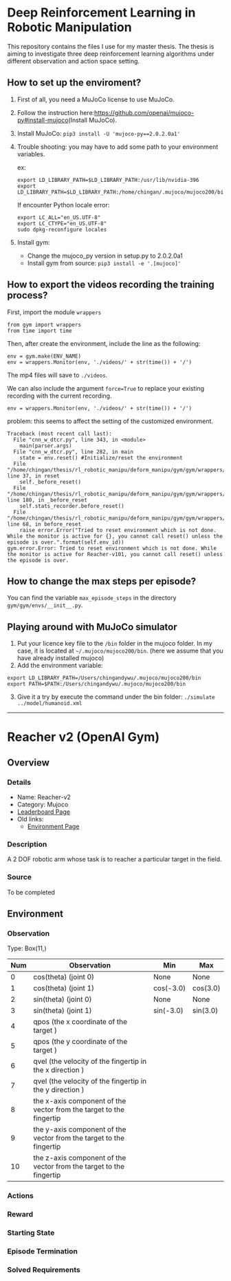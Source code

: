 # Deep Reinforcement Learning in Robotic Manipulation
This repository contains the files I use for my master thesis. The thesis is aiming to investigate three deep reinforcement learning algorithms under different observation and action space setting.

 
## How to set up the enviroment?
1. First of all, you need a MuJoCo license to use MuJoCo.
2. Follow the instruction here:<https://github.com/openai/mujoco-py#install-mujoco>(Install MuJoCo).
3. Install MuJoCo:
  `pip3 install -U 'mujoco-py==2.0.2.0a1'​`
4. Trouble shooting: you may have to add some path to your environment variables.

   ex:
   ```
   export LD_LIBRARY_PATH=$LD_LIBRARY_PATH:/usr/lib/nvidia-396
   export LD_LIBRARY_PATH=$LD_LIBRARY_PATH:/home/chingan/.mujoco/mujoco200/bin`
   ```
   If encounter Python locale error:
   ```
   export LC_ALL="en_US.UTF-8"
   export LC_CTYPE="en_US.UTF-8"
   sudo dpkg-reconfigure locales
   ```
5. Install gym:
   * Change the mujoco_py version in setup.py to 2.0.2.0a1
   * Install gym from source:
     `pip3 install -e '.[mujoco]'`
## How to export the videos recording the training process?
First, import the module `wrappers`
```
from gym import wrappers
from time import time
```
Then, after create the environment, include the line as the following:
```
env = gym.make(ENV_NAME)
env = wrappers.Monitor(env, './videos/' + str(time()) + '/')
```
The mp4 files will save to `./videos`.

We can also include the argument `force=True` to replace your existing recording with the current recording.
```
env = wrappers.Monitor(env, './videos/' + str(time()) + '/')
```
problem: this seems to affect the setting of the customized environment.
```
Traceback (most recent call last):
  File "cnn_w_dtcr.py", line 343, in <module>
    main(parser.args)
  File "cnn_w_dtcr.py", line 282, in main
    state = env.reset() #Initialize/reset the environment
  File "/home/chingan/thesis/rl_robotic_manipu/deform_manipu/gym/gym/wrappers/monitor.py", line 37, in reset
    self._before_reset()
  File "/home/chingan/thesis/rl_robotic_manipu/deform_manipu/gym/gym/wrappers/monitor.py", line 180, in _before_reset
    self.stats_recorder.before_reset()
  File "/home/chingan/thesis/rl_robotic_manipu/deform_manipu/gym/gym/wrappers/monitoring/stats_recorder.py", line 68, in before_reset
    raise error.Error("Tried to reset environment which is not done. While the monitor is active for {}, you cannot call reset() unless the episode is over.".format(self.env_id))
gym.error.Error: Tried to reset environment which is not done. While the monitor is active for Reacher-v101, you cannot call reset() unless the episode is over.
```
## How to change the max steps per episode?

You can find the variable `max_episode_steps` in the directory `gym/gym/envs/__init__.py`.


## Playing around with MuJoCo simulator
1. Put your licence key file to the `/bin` folder in the mujoco folder. In my case, it is located at `~/.mujoco/mujoco200/bin`. (here we assume that you have already installed mujoco)
2. Add the environment variable: 
```
export LD_LIBRARY_PATH=/Users/chingandywu/.mujoco/mujoco200/bin
export PATH=$PATH:/Users/chingandywu/.mujoco/mujoco200/bin
```
3. Give it a try by execute the command under the bin folder: `./simulate ../model/humanoid.xml`


---
# Reacher v2 (OpenAI Gym)
## Overview

### Details
* Name: Reacher-v2
* Category: Mujoco
* [Leaderboard Page]()
* Old links:
  * [Environment Page](https://gym.openai.com/envs/Reacher-v2/)


### Description
A 2 DOF robotic arm whose task is to reacher a particular target in the field.
### Source
To be completed

## Environment

### Observation

Type: Box(11,)

Num | Observation | Min | Max
---|---|---|---
0 | cos(theta) (joint 0)  | None | None
1 | cos(theta) (joint 1) | cos(-3.0)  | cos(3.0)
2 | sin(theta) (joint 0)  | None | None
3 | sin(theta) (joint 1) | sin(-3.0) | sin(3.0)
4 | qpos (the x coordinate of the target ) |  |
5 | qpos (the y coordinate of the target ) |  |
6 | qvel (the velocity of the fingertip in the x direction ) |  |
7 | qvel (the velocity of the fingertip in the y direction ) |  |
8 | the x-axis component of the vector from the target to the fingertip |  |
9 | the y-axis component of the vector from the target to the fingertip |  |
10 | the z-axis component of the vector from the target to the fingertip |  |
### Actions
<!---
Type: Discrete(2)

Num | Action
--- | ---
0 | Push cart to the left
1 | Push cart to the right
-->


### Reward


### Starting State

### Episode Termination


### Solved Requirements
